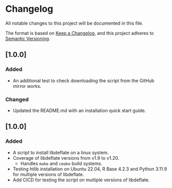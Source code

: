 # Changelog
All notable changes to this project will be documented in this file.

The format is based on [Keep a Changelog](https://keepachangelog.com/en/1.0.0/),
and this project adheres to [Semantic Versioning](https://semver.org/spec/v2.0.0.html).


## [1.0.0]
### Added
- An additional test to check downloading the script from the GitHub mirror works.

### Changed
- Updated the README.md with an installation quick start guide.

## [1.0.0]
### Added
- A script to install libdeflate on a linux system.
- Coverage of libdeflate versions from v1.9 to v1.20.
    - Handles `make` and `cmake` build systems.
- Testing htlib installation on Ubuntu 22.04, R Base 4.2.3 and Python 3.11.9 for multiple versions of libdeflate.
- Add CICD for testing the script on multiple versions of libdeflate.